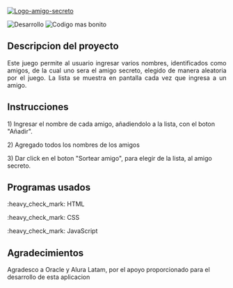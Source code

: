 <a href="https://ignacio8105.github.io/amigo-secreto/" target="_blank">
  <img src="https://github.com/user-attachments/assets/8276babe-8d47-40a9-b591-d76e55965b3b" alt="Logo-amigo-secreto">
</a>

<p>
 <img src="https://img.shields.io/badge/STATUS-Desarrollo-green" alt="Desarrollo"> 
 <img src="https://img.shields.io/badge/CODE_STYLE-bonito-ff69b4.svg" alt="Codigo mas bonito">
 </p>

## Descripcion del proyecto
<p align="justify">
  Este juego permite al usuario ingresar varios nombres, identificados como amigos, de la cual uno sera el amigo secreto, elegido de manera aleatoria por el juego. La lista se muestra en pantalla cada vez que ingresa a un amigo.
</p>

## Instrucciones
<p>
 1) Ingresar el nombre de cada amigo, añadiendolo a la lista, con el boton "Añadir".
</p>
<p>
 2) Agregado todos los nombres de los amigos 
</p>
<p>
 3) Dar click en el boton "Sortear amigo", para elegir de la lista, al amigo secreto.
</p>

## Programas usados
 <p>
  :heavy_check_mark: HTML
 </p>
 <p>
 :heavy_check_mark: CSS  
 </p>
<p>
 :heavy_check_mark: JavaScript 
</p>
 
## Agradecimientos
<p>
  Agradesco a Oracle y Alura Latam, por el apoyo proporcionado para el desarrollo de esta aplicacion
</p>

